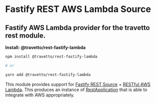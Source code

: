 <!-- This file was generated by @travetto/doc and should not be modified directly -->
<!-- Please modify https://github.com/travetto/travetto/tree/main/module/rest-fastify-lambda/DOC.tsx and execute "npx trv doc" to rebuild -->
# Fastify REST AWS Lambda Source

## Fastify AWS Lambda provider for the travetto rest module.

**Install: @travetto/rest-fastify-lambda**
```bash
npm install @travetto/rest-fastify-lambda

# or

yarn add @travetto/rest-fastify-lambda
```

This module provides support for [Fastify REST Source](https://github.com/travetto/travetto/tree/main/module/rest-fastify#readme "Fastify provider for the travetto rest module.") + [RESTful AWS Lambda](https://github.com/travetto/travetto/tree/main/module/rest-aws-lambda#readme "RESTful APIs entry point support for AWS Lambdas.").  This produces an instance of [RestApplication](https://github.com/travetto/travetto/tree/main/module/rest/src/application/rest.ts#L18) that is able to integrate with AWS appropriately.
